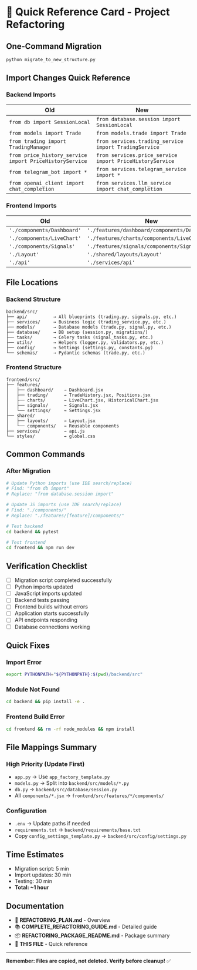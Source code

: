 # 🚀 Quick Reference Card - Project Refactoring

## One-Command Migration
```bash
python migrate_to_new_structure.py
```

## Import Changes Quick Reference

### Backend Imports

| Old | New |
|-----|-----|
| `from db import SessionLocal` | `from database.session import SessionLocal` |
| `from models import Trade` | `from models.trade import Trade` |
| `from trading import TradingManager` | `from services.trading_service import TradingService` |
| `from price_history_service import PriceHistoryService` | `from services.price_service import PriceHistoryService` |
| `from telegram_bot import *` | `from services.telegram_service import *` |
| `from openai_client import chat_completion` | `from services.llm_service import chat_completion` |

### Frontend Imports

| Old | New |
|-----|-----|
| `'./components/Dashboard'` | `'./features/dashboard/components/Dashboard'` |
| `'./components/LiveChart'` | `'./features/charts/components/LiveChart'` |
| `'./components/Signals'` | `'./features/signals/components/Signals'` |
| `'./Layout'` | `'./shared/layouts/Layout'` |
| `'./api'` | `'./services/api'` |

## File Locations

### Backend Structure
```
backend/src/
├── api/          → All blueprints (trading.py, signals.py, etc.)
├── services/     → Business logic (trading_service.py, etc.)
├── models/       → Database models (trade.py, signal.py, etc.)
├── database/     → DB setup (session.py, migrations/)
├── tasks/        → Celery tasks (signal_tasks.py, etc.)
├── utils/        → Helpers (logger.py, validators.py, etc.)
├── config/       → Settings (settings.py, constants.py)
└── schemas/      → Pydantic schemas (trade.py, etc.)
```

### Frontend Structure
```
frontend/src/
├── features/
│   ├── dashboard/    → Dashboard.jsx
│   ├── trading/      → TradeHistory.jsx, Positions.jsx
│   ├── charts/       → LiveChart.jsx, HistoricalChart.jsx
│   ├── signals/      → Signals.jsx
│   └── settings/     → Settings.jsx
├── shared/
│   ├── layouts/      → Layout.jsx
│   └── components/   → Reusable components
├── services/         → api.js
└── styles/           → global.css
```

## Common Commands

### After Migration
```bash
# Update Python imports (use IDE search/replace)
# Find: "from db import"
# Replace: "from database.session import"

# Update JS imports (use IDE search/replace)
# Find: "./components/"
# Replace: "./features/[feature]/components/"

# Test backend
cd backend && pytest

# Test frontend
cd frontend && npm run dev
```

## Verification Checklist
- [ ] Migration script completed successfully
- [ ] Python imports updated
- [ ] JavaScript imports updated
- [ ] Backend tests passing
- [ ] Frontend builds without errors
- [ ] Application starts successfully
- [ ] API endpoints responding
- [ ] Database connections working

## Quick Fixes

### Import Error
```bash
export PYTHONPATH="${PYTHONPATH}:$(pwd)/backend/src"
```

### Module Not Found
```bash
cd backend && pip install -e .
```

### Frontend Build Error
```bash
cd frontend && rm -rf node_modules && npm install
```

## File Mappings Summary

### High Priority (Update First)
- `app.py` → Use `app_factory_template.py`
- `models.py` → Split into `backend/src/models/*.py`
- `db.py` → `backend/src/database/session.py`
- All `components/*.jsx` → `frontend/src/features/*/components/`

### Configuration
- `.env` → Update paths if needed
- `requirements.txt` → `backend/requirements/base.txt`
- Copy `config_settings_template.py` → `backend/src/config/settings.py`

## Time Estimates
- Migration script: 5 min
- Import updates: 30 min
- Testing: 30 min
- **Total: ~1 hour**

## Documentation
- 📖 **REFACTORING_PLAN.md** - Overview
- 📚 **COMPLETE_REFACTORING_GUIDE.md** - Detailed guide
- 📦 **REFACTORING_PACKAGE_README.md** - Package summary
- 🚀 **THIS FILE** - Quick reference

---
**Remember: Files are copied, not deleted. Verify before cleanup!** ✅
